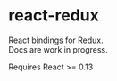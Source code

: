 react-redux
=========================

React bindings for Redux.  
Docs are work in progress.

Requires React >= 0.13

